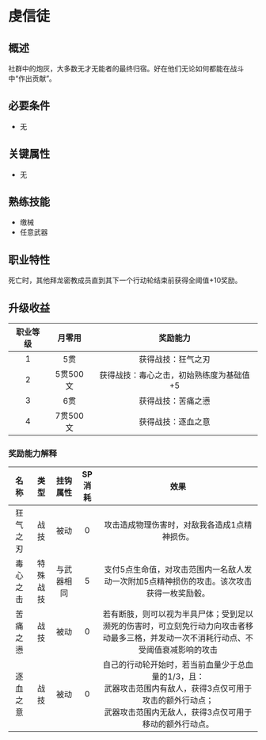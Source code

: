 # 虔信徒

## 概述

社群中的炮灰，大多数无才无能者的最终归宿。好在他们无论如何都能在战斗中“作出贡献”。

## 必要条件

* 无

## 关键属性

* 无

## 熟练技能

* 缴械
* 任意武器

## 职业特性

死亡时，其他拜龙密教成员直到其下一个行动轮结束前获得全阈值+10奖励。

## 升级收益

职业等级|月零用|奖励能力
:--:|:--:|:--:
1|5贯|获得战技：狂气之刃
2|5贯500文|获得战技：毒心之击，初始熟练度为基础值+5
3|6贯|获得战技：苦痛之懑
4|7贯500文|获得战技：逐血之意

### 奖励能力解释

名称|类型|挂钩属性|SP消耗|效果
:--:|:--:|:--:|:--:|:--:
狂气之刃|战技|被动|0|攻击造成物理伤害时，对敌我各造成1点精神损伤。
毒心之击|特殊战技|与武器相同|5|支付5点生命值，对攻击范围内一名敌人发动一次附加5点精神损伤的攻击。该次攻击获得一枚奖励骰。
苦痛之懑|战技|被动|0|若有断肢，则可以视为半具尸体；受到足以濒死的伤害时，可立刻免行动力向攻击者移动最多三格，并发动一次不消耗行动点、不受阈值衰减影响的攻击
逐血之意|战技|被动|0|自己的行动轮开始时，若当前血量少于总血量的1/3，且：<br>武器攻击范围内有敌人，获得3点仅可用于攻击的额外行动点；<br>武器攻击范围内无敌人，获得3点仅可用于移动的额外行动点。